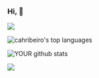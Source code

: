 ### Hi, 👋

![](https://komarev.com/ghpvc/?username=cahribeiro&color=ff69b4)

<img src="https://github-readme-stats.vercel.app/api/top-langs/?username=cahribeiro&layout=compact&show_icons=true&theme=tokyonight" alt="cahribeiro's top languages" />

![YOUR github stats](https://github-readme-stats.vercel.app/api?username=cahribeiro&theme=tokyonight)

[<img src="https://img.shields.io/badge/linkedin-%230077B5.svg?&style=for-the-badge&logo=linkedin&logoColor=white" />](https://www.linkedin.com/in/ana-carolina-ribeiro-santos/)
